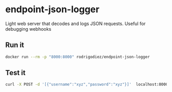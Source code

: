 # endpoint-json-logger
Light web server that decodes and logs JSON requests. Useful for debugging webhooks

## Run it
```bash
docker run --rm -p "8000:8000" rodrigodiez/endpoint-json-logger
```

## Test it
```bash
curl -X POST -d '[{"username":"xyz","password":"xyz"}]'  localhost:8000
```
